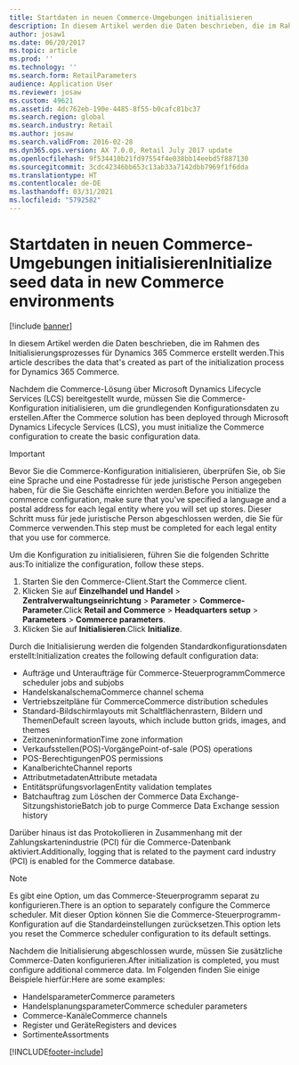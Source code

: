 ```yaml
---
title: Startdaten in neuen Commerce-Umgebungen initialisieren
description: In diesem Artikel werden die Daten beschrieben, die im Rahmen des Initialisierungsprozesses für Dynamics 365 Commerce erstellt werden.
author: josaw1
ms.date: 06/20/2017
ms.topic: article
ms.prod: ''
ms.technology: ''
ms.search.form: RetailParameters
audience: Application User
ms.reviewer: josaw
ms.custom: 49621
ms.assetid: 4dc762eb-190e-4485-8f55-b0cafc81bc37
ms.search.region: global
ms.search.industry: Retail
ms.author: josaw
ms.search.validFrom: 2016-02-28
ms.dyn365.ops.version: AX 7.0.0, Retail July 2017 update
ms.openlocfilehash: 9f534410b21fd97554f4e038bb14eebd5f887130
ms.sourcegitcommit: 3cdc42346bb653c13ab33a7142dbb7969f1f6dda
ms.translationtype: HT
ms.contentlocale: de-DE
ms.lasthandoff: 03/31/2021
ms.locfileid: "5792582"
---
```

# <a name="initialize-seed-data-in-new-commerce-environments"></a><span data-ttu-id="d2b8f-103">Startdaten in neuen Commerce-Umgebungen initialisieren</span><span class="sxs-lookup"><span data-stu-id="d2b8f-103">Initialize seed data in new Commerce environments</span></span>

[!include [banner](includes/banner.md)]

<span data-ttu-id="d2b8f-104">In diesem Artikel werden die Daten beschrieben, die im Rahmen des Initialisierungsprozesses für Dynamics 365 Commerce erstellt werden.</span><span class="sxs-lookup"><span data-stu-id="d2b8f-104">This article describes the data that's created as part of the initialization process for Dynamics 365 Commerce.</span></span>

<span data-ttu-id="d2b8f-105">Nachdem die Commerce-Lösung über Microsoft Dynamics Lifecycle Services (LCS) bereitgestellt wurde, müssen Sie die Commerce-Konfiguration initialisieren, um die grundlegenden Konfigurationsdaten zu erstellen.</span><span class="sxs-lookup"><span data-stu-id="d2b8f-105">After the Commerce solution has been deployed through Microsoft Dynamics Lifecycle Services (LCS), you must initialize the Commerce configuration to create the basic configuration data.</span></span>

> [!IMPORTANT]
> <span data-ttu-id="d2b8f-106">Bevor Sie die Commerce-Konfiguration initialisieren, überprüfen Sie, ob Sie eine Sprache und eine Postadresse für jede juristische Person angegeben haben, für die Sie Geschäfte einrichten werden.</span><span class="sxs-lookup"><span data-stu-id="d2b8f-106">Before you initialize the commerce configuration, make sure that you've specified a language and a postal address for each legal entity where you will set up stores.</span></span> <span data-ttu-id="d2b8f-107">Dieser Schritt muss für jede juristische Person abgeschlossen werden, die Sie für Commerce verwenden.</span><span class="sxs-lookup"><span data-stu-id="d2b8f-107">This step must be completed for each legal entity that you use for commerce.</span></span>

<span data-ttu-id="d2b8f-108">Um die Konfiguration zu initialisieren, führen Sie die folgenden Schritte aus:</span><span class="sxs-lookup"><span data-stu-id="d2b8f-108">To initialize the configuration, follow these steps.</span></span>

1. <span data-ttu-id="d2b8f-109">Starten Sie den Commerce-Client.</span><span class="sxs-lookup"><span data-stu-id="d2b8f-109">Start the Commerce client.</span></span>
2. <span data-ttu-id="d2b8f-110">Klicken Sie auf **Einzelhandel und Handel** &gt; **Zentralverwaltungseinrichtung** &gt; **Parameter** &gt; **Commerce-Parameter**.</span><span class="sxs-lookup"><span data-stu-id="d2b8f-110">Click **Retail and Commerce** &gt; **Headquarters setup** &gt; **Parameters** &gt; **Commerce parameters**.</span></span>
3. <span data-ttu-id="d2b8f-111">Klicken Sie auf **Initialisieren**.</span><span class="sxs-lookup"><span data-stu-id="d2b8f-111">Click **Initialize**.</span></span>

<span data-ttu-id="d2b8f-112">Durch die Initialisierung werden die folgenden Standardkonfigurationsdaten erstellt:</span><span class="sxs-lookup"><span data-stu-id="d2b8f-112">Initialization creates the following default configuration data:</span></span>

- <span data-ttu-id="d2b8f-113">Aufträge und Unteraufträge für Commerce-Steuerprogramm</span><span class="sxs-lookup"><span data-stu-id="d2b8f-113">Commerce scheduler jobs and subjobs</span></span>
- <span data-ttu-id="d2b8f-114">Handelskanalschema</span><span class="sxs-lookup"><span data-stu-id="d2b8f-114">Commerce channel schema</span></span>
- <span data-ttu-id="d2b8f-115">Vertriebszeitpläne für Commerce</span><span class="sxs-lookup"><span data-stu-id="d2b8f-115">Commerce distribution schedules</span></span>
- <span data-ttu-id="d2b8f-116">Standard-Bildschirmlayouts mit Schaltflächenrastern, Bildern und Themen</span><span class="sxs-lookup"><span data-stu-id="d2b8f-116">Default screen layouts, which include button grids, images, and themes</span></span>
- <span data-ttu-id="d2b8f-117">Zeitzoneninformation</span><span class="sxs-lookup"><span data-stu-id="d2b8f-117">Time zone information</span></span>
- <span data-ttu-id="d2b8f-118">Verkaufsstellen(POS)-Vorgänge</span><span class="sxs-lookup"><span data-stu-id="d2b8f-118">Point-of-sale (POS) operations</span></span>
- <span data-ttu-id="d2b8f-119">POS-Berechtigungen</span><span class="sxs-lookup"><span data-stu-id="d2b8f-119">POS permissions</span></span>
- <span data-ttu-id="d2b8f-120">Kanalberichte</span><span class="sxs-lookup"><span data-stu-id="d2b8f-120">Channel reports</span></span>
- <span data-ttu-id="d2b8f-121">Attributmetadaten</span><span class="sxs-lookup"><span data-stu-id="d2b8f-121">Attribute metadata</span></span>
- <span data-ttu-id="d2b8f-122">Entitätsprüfungsvorlagen</span><span class="sxs-lookup"><span data-stu-id="d2b8f-122">Entity validation templates</span></span>
- <span data-ttu-id="d2b8f-123">Batchauftrag zum Löschen der Commerce Data Exchange-Sitzungshistorie</span><span class="sxs-lookup"><span data-stu-id="d2b8f-123">Batch job to purge Commerce Data Exchange session history</span></span>

<span data-ttu-id="d2b8f-124">Darüber hinaus ist das Protokollieren in Zusammenhang mit der Zahlungskartenindustrie (PCI) für die Commerce-Datenbank aktiviert.</span><span class="sxs-lookup"><span data-stu-id="d2b8f-124">Additionally, logging that is related to the payment card industry (PCI) is enabled for the Commerce database.</span></span>

> [!NOTE]
> <span data-ttu-id="d2b8f-125">Es gibt eine Option, um das Commerce-Steuerprogramm separat zu konfigurieren.</span><span class="sxs-lookup"><span data-stu-id="d2b8f-125">There is an option to separately configure the Commerce scheduler.</span></span> <span data-ttu-id="d2b8f-126">Mit dieser Option können Sie die Commerce-Steuerprogramm-Konfiguration auf die Standardeinstellungen zurücksetzen.</span><span class="sxs-lookup"><span data-stu-id="d2b8f-126">This option lets you reset the Commerce scheduler configuration to its default settings.</span></span>

<span data-ttu-id="d2b8f-127">Nachdem die Initialisierung abgeschlossen wurde, müssen Sie zusätzliche Commerce-Daten konfigurieren.</span><span class="sxs-lookup"><span data-stu-id="d2b8f-127">After initialization is completed, you must configure additional commerce data.</span></span> <span data-ttu-id="d2b8f-128">Im Folgenden finden Sie einige Beispiele hierfür:</span><span class="sxs-lookup"><span data-stu-id="d2b8f-128">Here are some examples:</span></span>

- <span data-ttu-id="d2b8f-129">Handelsparameter</span><span class="sxs-lookup"><span data-stu-id="d2b8f-129">Commerce parameters</span></span>
- <span data-ttu-id="d2b8f-130">Handelsplanungsparameter</span><span class="sxs-lookup"><span data-stu-id="d2b8f-130">Commerce scheduler parameters</span></span>
- <span data-ttu-id="d2b8f-131">Commerce-Kanäle</span><span class="sxs-lookup"><span data-stu-id="d2b8f-131">Commerce channels</span></span>
- <span data-ttu-id="d2b8f-132">Register und Geräte</span><span class="sxs-lookup"><span data-stu-id="d2b8f-132">Registers and devices</span></span>
- <span data-ttu-id="d2b8f-133">Sortimente</span><span class="sxs-lookup"><span data-stu-id="d2b8f-133">Assortments</span></span>


[!INCLUDE[footer-include](../includes/footer-banner.md)]